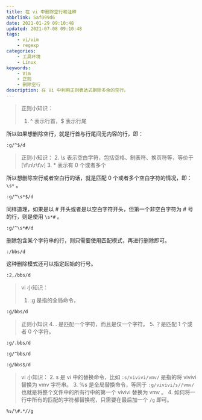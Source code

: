 ```yaml
---
title: 在 vi 中删除空行和注释
abbrlink: 5af099d6
date: 2021-01-29 09:10:48
updated: 2021-07-08 09:10:48
tags:
    - vi/vim
    - regexp
categories:
    - 工具环境
    - Linux
keywords:
    - Vim
    - 正则
    - 删除空行
description: 在 Vi 中利用正则表达式删除多余的空行。
---
```


> 正则小知识：
> 1. ^ 表示行首，$ 表示行尾

所以如果想删除空行，就是行首与行尾间无内容的行，即：

```sh 删除空行
:g/^$/d
```

> 正则小知识：
> 2. \s 表示空白字符，包括空格、制表符、换页符等，等价于 [\f\n\r\t\v]
> 3. * 表示有 0 个或者多个

所以想删除空行或者空白行的话，就是匹配 0 个或者多个空白字符的情况，即：`\s*` 。

```sh 删除空行以及只有空格的行
:g/^\s*$/d
```

同样道理，如果是以 # 开头或者是以空白字符开头，但第一个非空白字符为 # 号的行，则是使用 `\s*#` 。
```sh 删除以 # 开头或 空白#开头的行
:g/^\s*#/d
```

删除包含某个字符串的行，则只需要使用匹配模式，再进行删除即可。
```sh 如果当前行包含 bbs ，则删除当前行
:/bbs/d
```

这种删除模式还可以指定起始的行号。
```sh 删除从第二行到包含 bbs 的区间行
:2,/bbs/d
```

> vi 小知识：
> 1. :g 是指的全局命令，
```sh 删除所有包含 bbs 的行
:g/bbs/d
```

> 正则小知识
> 4. . 是匹配一个字符，而且是仅一个字符。
> 5. ？是匹配 1 个或者 0 个字符。 

```sh 删除匹配 bbs 且前面只有一个字符的行
:g/.bbs/d
```

```sh 删除匹配 bbs 且以它开头的行
:g/^bbs/d
```

```sh 删除匹配 bbs 且以它结尾的行
:g/bbs$/d
```

> vi 小知识：
> 2. s 是 vi 中的替换命令，比如 `:s/vivivi/vmv/` 是指的将 vivivi 替换为 vmv 字符串。
> 3. %s 是全局替换命令，等同于 `:g/vivivi/s//vmv/` 也就是将整个文件中的所有行中的第一个 vivivi 替换为 vmv 。
> 4. 如何将一行中所有的匹配的字符都替换呢，只需要在最后加一个 `/g` 即可。
```sh 删除 # 之后所有字符
%s/\#.*//g
```

